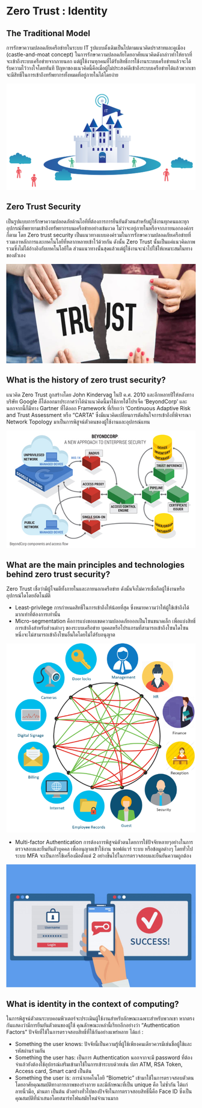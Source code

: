 # Zero Trust : Identity

## The Traditional Model
การรักษาความปลอดภัยเครือข่ายในระบบ IT รูปแบบดั้งเดิมเป็นไปตามแนวคิดปราสาทและคูเมือง (castle-and-moat concept) ในการรักษาความปลอดภัยโดยอาศัยแนวคิดดังกล่าวทำให้ยากที่จะเข้าถึงระบบเครือข่ายจากภายนอก แต่ผู้ใช้งานทุกคนที่ได้รับสิทธิ์การใช้งานระบบเครือข่ายแล้วจะได้รับความไว้วางใจโดยทันที ปัญหาของแนวคิดนี้คือเมื่อผู้ไม่ประสงค์ดีเข้าถึงระบบเครือข่ายได้แล้วพวกเขาจะมีสิทธิ์ในการเข้าถึงทรัพยากรทั้งหมดที่อยู่ภายในได้โดยง่าย

![](img/castle-and-moat_security_model.png)

## Zero Trust Security
เป็นรูปแบบการรักษาความปลอดภัยด้านไอทีที่ต้องการการยืนยันตัวตนสำหรับผู้ใช้งานทุกคนและทุกอุปกรณ์ที่พยายามเข้าถึงทรัพยากรบนเครือข่ายอย่างเข้มงวด ไม่ว่าจะอยู่ภายในหรือจากภายนอกองค์กรก็ตาม โดย Zero trust security เป็นแนวทางแบบองค์รวมในการรักษาความปลอดภัยเครือข่ายที่รวมเอาหลักการและเทคโนโลยีที่หลากหลายเข้าไว้ด้วยกัน ดังนั้น Zero Trust นั้นเป็นแค่แนวคิดภาพรวมซึ่งไม่ได้อ้างอิงกับเทคโนโลยีใด ส่วนแนวทางนั้นสุดแล้วแต่ผู้ใช้งานจะนำไปใช้ให้เหมาะสมในทางของตัวเอง

![](img/zero-trust-model.png)

## What is the history of zero trust security?

แนวคิด Zero Trust ถูกสร้างโดย John Kindervag ในปี ค.ศ. 2010 และอีกหลายปีให้หลังทางบริษัท Google ก็ได้ออกมาประกาศว่าได้นำแนวคิดนี้มาใช้ภายใต้โปรเจ็ค ‘BeyondCorp’ และนอกจากนี้ก็มีทาง Gartner ที่ได้ออก Framework ที่เรียกว่า ‘Continuous Adaptive Risk and Trust Assessment หรือ “CARTA” ซึ่งมีแนวคิดเปลี่ยนการตัดสินใจการเข้าถึงที่พิจารณา Network Topology มาเป็นการพิสูจน์ตัวตนของผู้ใช้งานและอุปกรณ์แทน

![](img/beyond_corp.png)

## What are the main principles and technologies behind zero trust security?
Zero Trust เชื่อว่ามีผู้โจมตีทั้งภายในและภายนอกเครือข่าย ดังนั้นจึงไม่ควรเชื่อถือผู้ใช้งานหรืออุปกรณ์ใดโดยอัตโนมัติ
* Least-privilege การกำหนดสิทธิ์ในการเข้าถึงให้น้อยที่สุด ซึ่งหมายความว่าให้ผู้ใช้เข้าถึงได้มากเท่าที่ต้องการเท่านั้น
* Micro-segmentation คือการแบ่งขอบเขตความปลอดภัยออกเป็นโซนขนาดเล็ก เพื่อแบ่งสิทธิ์การเข้าถึงสำหรับส่วนต่างๆ ของระบบเครือข่าย บุคคลหรือโปรแกรมที่สามารถเข้าถึงโซนใดโซนหนึ่งจะไม่สามารถเข้าถึงโซนอื่นใดโดยไม่ได้รับอนุญาต

![](img/Segmenting-your-network.png)

* Multi-factor Authentication การต้องการพิสูจน์ตัวตนโดยการใช้ปัจจัยหลายๆอย่างในการตรวจสอบและยืนยันตัวบุคคล เพื่ออนุญาตเข้าใช้งาน ซอฟต์แวร์ ระบบ หรือข้อมูลต่างๆ โดยทั่วไประบบ MFA จะเป็นการใช้เครื่องมือตั้งแต่ 2 อย่างขึ้นไปในการตรวจสอบและยืนยันความถูกต้อง

![](img/mfa.png)

## What is identity in the context of computing?

ในการพิสูจน์ตัวตนระบบคอมพิวเตอร์จะประเมินผู้ใช้งานสำหรับลักษณะเฉพาะสำหรับพวกเขา หากตรงกันแสดงว่ามีการยืนยันตัวตนของผู้ใช้ คุณลักษณะเหล่านี้เรียกอีกอย่างว่า “Authentication Factors” 
ปัจจัยที่ใช้ในการตรวจสอบสิทธิ์ที่ใช้กันอย่างแพร่หลาย ได้แก่ :
* Something the user knows: ปัจจัยนี้เป็นความรู้ที่ผู้ใช้เพียงคนเดียวควรมีเช่นชื่อผู้ใช้และรหัสผ่านร่วมกัน
* Something the user has: เป็นการ Authentication นอกจากจะมี password ที่ต้องจำแล้วยังต้องใช้อุปกรณ์เสริมเข้ามาใช้ในการเข้าระบบด้วยเช่น บัตร ATM, RSA Token, Access card, Smart card เป็นต้น
* Something the user is: การนำเทคโนโลยี “Biometric” เข้ามาใช้ในการตรวจสอบตัวตนโดยอาศัยคุณสมบัติทางกายภาพของร่างกาย และมีลักษณะที่เป็น unique คือ ไม่ซ้ำกัน ได้แก่ ลายนิ้วมือ, ม่านตา เป็นต้น ตัวอย่างทั่วไปของปัจจัยในการตรวจสอบสิทธิ์นี้คือ Face ID ซึ่งเป็นคุณสมบัติที่นำเสนอโดยสมาร์ทโฟนสมัยใหม่จำนวนมาก
